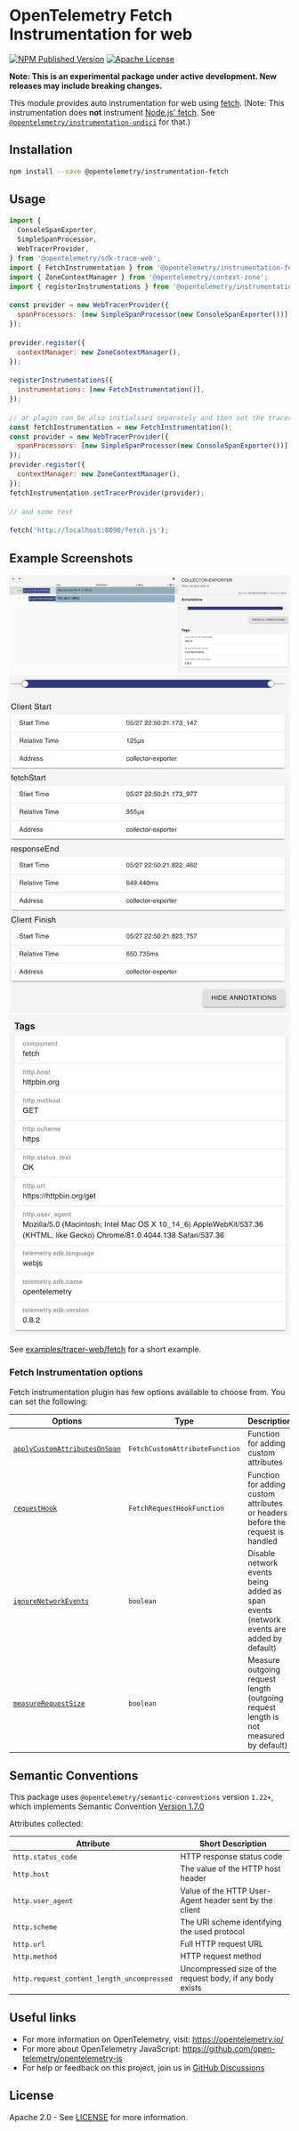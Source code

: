 # OpenTelemetry Fetch Instrumentation for web

[![NPM Published Version][npm-img]][npm-url]
[![Apache License][license-image]][license-image]

**Note: This is an experimental package under active development. New releases may include breaking changes.**

This module provides auto instrumentation for web using [fetch](https://developer.mozilla.org/en-US/docs/Web/API/fetch).
(Note: This instrumentation does **not** instrument [Node.js' fetch](https://nodejs.org/api/globals.html#fetch). See [`@opentelemetry/instrumentation-undici`](https://github.com/open-telemetry/opentelemetry-js-contrib/tree/main/plugins/node/instrumentation-undici/) for that.)

## Installation

```bash
npm install --save @opentelemetry/instrumentation-fetch
```

## Usage

```js
import {
  ConsoleSpanExporter,
  SimpleSpanProcessor,
  WebTracerProvider,
} from '@opentelemetry/sdk-trace-web';
import { FetchInstrumentation } from '@opentelemetry/instrumentation-fetch';
import { ZoneContextManager } from '@opentelemetry/context-zone';
import { registerInstrumentations } from '@opentelemetry/instrumentation';

const provider = new WebTracerProvider({
  spanProcessors: [new SimpleSpanProcessor(new ConsoleSpanExporter())]
});

provider.register({
  contextManager: new ZoneContextManager(),
});

registerInstrumentations({
  instrumentations: [new FetchInstrumentation()],
});

// or plugin can be also initialised separately and then set the tracer provider or meter provider
const fetchInstrumentation = new FetchInstrumentation();
const provider = new WebTracerProvider({
  spanProcessors: [new SimpleSpanProcessor(new ConsoleSpanExporter())]
});
provider.register({
  contextManager: new ZoneContextManager(),
});
fetchInstrumentation.setTracerProvider(provider);

// and some test

fetch('http://localhost:8090/fetch.js');

```

## Example Screenshots

![Screenshot of the running example](images/trace1.png)
![Screenshot of the running example](images/trace2.png)
![Screenshot of the running example](images/trace3.png)

See [examples/tracer-web/fetch](https://github.com/open-telemetry/opentelemetry-js/tree/main/examples/tracer-web) for a short example.

### Fetch Instrumentation options

Fetch instrumentation plugin has few options available to choose from. You can set the following:

| Options | Type | Description |
| ------- | ---- | ----------- |
| [`applyCustomAttributesOnSpan`](https://github.com/open-telemetry/opentelemetry-js/blob/main/experimental/packages/opentelemetry-instrumentation-fetch/src/fetch.ts#L83) | `FetchCustomAttributeFunction` | Function for adding custom attributes |
| [`requestHook`](https://github.com/open-telemetry/opentelemetry-js/blob/main/experimental/packages/opentelemetry-instrumentation-fetch/src/fetch.ts#L85) | `FetchRequestHookFunction` | Function for adding custom attributes or headers before the request is handled |
| [`ignoreNetworkEvents`](https://github.com/open-telemetry/opentelemetry-js/blob/main/experimental/packages/opentelemetry-instrumentation-fetch/src/fetch.ts#L87) | `boolean`| Disable network events being added as span events (network events are added by default) |
| [`measureRequestSize`](https://github.com/open-telemetry/opentelemetry-js/blob/main/experimental/packages/opentelemetry-instrumentation-fetch/src/fetch.ts#L89) | `boolean` | Measure outgoing request length (outgoing request length is not measured by default)    |

## Semantic Conventions

This package uses `@opentelemetry/semantic-conventions` version `1.22+`, which implements Semantic Convention [Version 1.7.0](https://github.com/open-telemetry/opentelemetry-specification/blob/v1.7.0/semantic_conventions/README.md)

Attributes collected:

| Attribute                                   | Short Description                                                              |
| ------------------------------------------- | ------------------------------------------------------------------------------ |
| `http.status_code`                          | HTTP response status code                                                      |
| `http.host`                                 | The value of the HTTP host header                                              |
| `http.user_agent`                           | Value of the HTTP User-Agent header sent by the client                         |
| `http.scheme`                               | The URI scheme identifying the used protocol                                   |
| `http.url`                                  | Full HTTP request URL                                                          |
| `http.method`                               | HTTP request method                                                            |
| `http.request_content_length_uncompressed`  | Uncompressed size of the request body, if any body exists                      |

## Useful links

- For more information on OpenTelemetry, visit: <https://opentelemetry.io/>
- For more about OpenTelemetry JavaScript: <https://github.com/open-telemetry/opentelemetry-js>
- For help or feedback on this project, join us in [GitHub Discussions][discussions-url]

## License

Apache 2.0 - See [LICENSE][license-url] for more information.

[discussions-url]: https://github.com/open-telemetry/opentelemetry-js/discussions
[license-url]: https://github.com/open-telemetry/opentelemetry-js/blob/main/LICENSE
[license-image]: https://img.shields.io/badge/license-Apache_2.0-green.svg?style=flat
[npm-url]: https://www.npmjs.com/package/@opentelemetry/instrumentation-fetch
[npm-img]: https://badge.fury.io/js/%40opentelemetry%2Finstrumentation-fetch.svg
